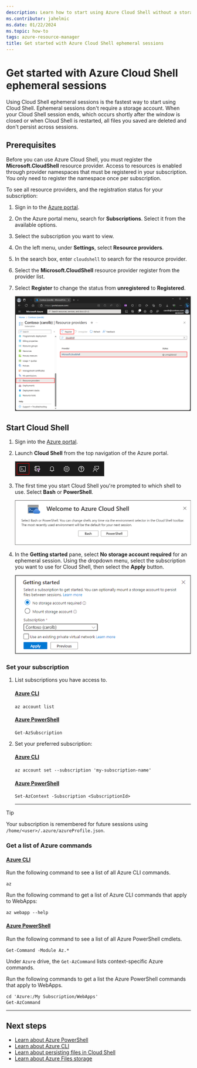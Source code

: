 ```yaml
---
description: Learn how to start using Azure Cloud Shell without a storage account.
ms.contributor: jahelmic
ms.date: 01/22/2024
ms.topic: how-to
tags: azure-resource-manager
title: Get started with Azure Cloud Shell ephemeral sessions
---
```

# Get started with Azure Cloud Shell ephemeral sessions

Using Cloud Shell ephemeral sessions is the fastest way to start using Cloud Shell. Ephemeral
sessions don't require a storage account. When your Cloud Shell session ends, which occurs shortly
after the window is closed or when Cloud Shell is restarted, all files you saved are deleted and
don't persist across sessions.

## Prerequisites

Before you can use Azure Cloud Shell, you must register the **Microsoft.CloudShell** resource 
provider. Access to resources is enabled through provider namespaces that must be registered in your 
subscription. You only need to register the namespace once per subscription.

To see all resource providers, and the registration status for your subscription:

1. Sign in to the [Azure portal][04].
1. On the Azure portal menu, search for **Subscriptions**. Select it from the available options.
1. Select the subscription you want to view.
1. On the left menu, under **Settings**, select **Resource providers**.
1. In the search box, enter `cloudshell` to search for the resource provider.
1. Select the **Microsoft.CloudShell** resource provider register from the provider list.
1. Select **Register** to change the status from **unregistered** to **Registered**.

   ![Screenshot of selecting resource providers in the Azure portal.][09]
   
## Start Cloud Shell

1. Sign into the [Azure portal][04].
1. Launch **Cloud Shell** from the top navigation of the Azure portal.

   ![Screenshot showing how to start Azure Cloud Shell in the Azure portal.][07]
   
1. The first time you start Cloud Shell you're prompted to which shell to use. Select **Bash** or
   **PowerShell**.

   ![Screenshot showing the prompt to select the shell.][05]
   
1. In the **Getting started** pane, select **No storage account required** for an ephemeral session.
   Using the dropdown menu, select the subscription you want to use for Cloud Shell, then select
   the **Apply** button.

   ![Screenshot showing the select subscription and optional storage prompt.][06]
### Set your subscription

1. List subscriptions you have access to.

   <!-- markdownlint-disable MD023 MD024 MD051-->
   #### [Azure CLI](#tab/azurecli)

   ```azurecli-interactive
   az account list
   ```

   #### [Azure PowerShell](#tab/powershell)

   ```azurepowershell-interactive
   Get-AzSubscription
   ```

1. Set your preferred subscription:

   #### [Azure CLI](#tab/azurecli)

   ```azurecli-interactive
   az account set --subscription 'my-subscription-name'
   ```

   #### [Azure PowerShell](#tab/powershell)

   ```azurepowershell-interactive
   Set-AzContext -Subscription <SubscriptionId>
   ```
   <!-- markdownlint-enable MD023 MD024 MD051-->
   ---

> [!TIP]
> Your subscription is remembered for future sessions using `/home/<user>/.azure/azureProfile.json`.

### Get a list of Azure commands

<!-- markdownlint-disable MD023 MD024 MD051-->
#### [Azure CLI](#tab/azurecli)

Run the following command to see a list of all Azure CLI commands.

```azurecli-interactive
az
```

Run the following command to get a list of Azure CLI commands that apply to WebApps:

```azurecli-interactive
az webapp --help
```

#### [Azure PowerShell](#tab/powershell)

Run the following command to see a list of all Azure PowerShell cmdlets.

```azurepowershell-interactive
Get-Command -Module Az.*
```

Under `Azure` drive, the `Get-AzCommand` lists context-specific Azure commands.

Run the following commands to get a list the Azure PowerShell commands that apply to WebApps.

```azurepowershell-interactive
cd 'Azure:/My Subscription/WebApps'
Get-AzCommand
```
<!-- markdownlint-enable MD023 MD024 MD051-->

---

## Next steps

- [Learn about Azure PowerShell][03]
- [Learn about Azure CLI][02]
- [Learn about persisting files in Cloud Shell][08]
- [Learn about Azure Files storage][01]

<!-- link references -->
[01]: /azure/storage/files/storage-files-introduction
[02]: /cli/azure/
[03]: /powershell/azure/
[04]: https://portal.azure.com/
[05]: media/ephemeral/choose-shell.png
[06]: media/ephemeral/getting-started.png
[07]: media/ephemeral/shell-icon.png
[08]: ../persisting-shell-storage.md
[09]: media/classic/resource-provider.png
